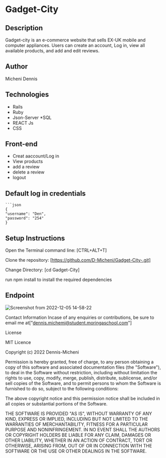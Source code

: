 # Gadget-City 
## Description
Gadget-city is an e-commerce website that sells EX-UK mobile and computer appliances. Users can create an account, Log in, view all available products, and add and edit reviews.
## Author 
Micheni Dennis
## Technologies
* Rails
* Ruby
* Json-Server
*SQL
* REACT Js
* CSS

## Front-end
- Creat aaccount/Log in
- View products
- add a review
- delete a review
- logout 

## Default log in credentials
    ```json
    {
    "username": "Den",
    "password": "254"
    }
    
## Setup Instructions
Open the Terminal command line: [CTRL+ALT+T]

Clone the repository: [https://github.com/D-Micheni/Gadget-City-.git]

Change Directory: [cd Gadget-City]

run npm install to install the required dependencies

    
## Endpoint

![Screenshot from 2022-12-05 14-58-22](https://user-images.githubusercontent.com/108609340/205635310-07ff4830-e1f8-4dcb-8249-db55c05749e5.png)



Contact Information
Incase of any enquiries or contributions, be sure to email me at["dennis.michemi@student.moringaschool.com"]

License

MIT Licence

Copyright (c) 2022 Dennis-Micheni

Permission is hereby granted, free of charge, to any person obtaining a copy of this software and associated documentation files (the "Software"), to deal in the Software without restriction, including without limitation the rights to use, copy, modify, merge, publish, distribute, sublicense, and/or sell copies of the Software, and to permit persons to whom the Software is furnished to do so, subject to the following conditions:

The above copyright notice and this permission notice shall be included in all copies or substantial portions of the Software.

THE SOFTWARE IS PROVIDED "AS IS", WITHOUT WARRANTY OF ANY KIND, EXPRESS OR IMPLIED, INCLUDING BUT NOT LIMITED TO THE WARRANTIES OF MERCHANTABILITY, FITNESS FOR A PARTICULAR PURPOSE AND NONINFRINGEMENT. IN NO EVENT SHALL THE AUTHORS OR COPYRIGHT HOLDERS BE LIABLE FOR ANY CLAIM, DAMAGES OR OTHER LIABILITY, WHETHER IN AN ACTION OF CONTRACT, TORT OR OTHERWISE, ARISING FROM, OUT OF OR IN CONNECTION WITH THE SOFTWARE OR THE USE OR OTHER DEALINGS IN THE SOFTWARE.
